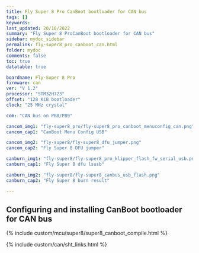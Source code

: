 ```yaml
---
title: Fly Super 8 Pro CanBoot bootloader for CAN bus
tags: []
keywords: 
last_updated: 20/10/2022
summary: "Fly Super 8 ProCanBoot bootloader for CAN bus"
sidebar: mydoc_sidebar
permalink: fly-super8_pro_canboot_can.html
folder: mydoc
comments: false
toc: true
datatable: true

boardname: Fly-Super 8 Pro
firmware: can
ver: "V 1.2" 
processor: "STM32H723"
offset: "128 KiB bootloader"
clock: "25 MHz crystal"

com: "CAN bus on PB8/PB9"

cancom_img1: "fly-super8_pro/fly-super8_pro_canboot_menuconfig_can.png"
cancom_cap1: "CanBoot Menu Config USB"

cancom_img2: "fly-super8/fly-super8_dfu_jumper.png"
cancom_cap2: "Fly Super 8 DFU jumper"

canburn_img1: "fly-super8/fly-super8_pro_klipper_flash_fw_serial_usb.png"
canburn_cap1: "Fly Super 8 dfu lsusb"

canburn_img2: "fly-super8/fly-super8_canbus_usb_flash.png"
canburn_cap2: "Fly Super 8 burn result"

---
```


## Configuring and installing CanBoot bootloader for CAN bus

{% include custom/mcu/super8/super8_canboot_compile.html %}

{% include custom/can/sht_links.html %}